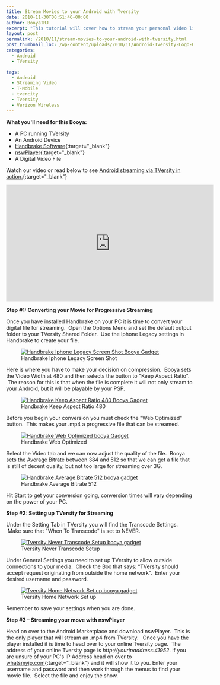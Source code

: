```yaml
---
title: Stream Movies to your Android with Tversity
date: 2010-11-30T00:51:46+00:00
author: BooyaTRJ
excerpt: "This tutorial will cover how to stream your personal video library to your Android device using TVersity."
layout: post
permalink: /2010/11/stream-movies-to-your-android-with-tversity.html
post_thumbnail_loc: /wp-content/uploads/2010/11/Android-Tversity-Logo-Booya-Gadget-thumb.jpg
categories:
  - Android
  - TVersity

tags:
  - Android
  - Streaming Video
  - T-Mobile
  - tvercity
  - Tversity
  - Verizon Wireless
---
```

**What you'll need for this Booya:**

* A PC running TVersity  
* An Android Device  
* [Handbrake Software](https://handbrake.fr/downloads.php){:target="_blank"}  
* [nswPlayer](https://play.google.com/store/apps/details?id=com.nsw.android.mediaexplorer&hl=en){:target="_blank"}    
* A Digital Video File

Watch our video or read below to see [Android streaming via TVersity in action.](https://www.youtube.com/watch?v=UJ5Cr2wKXVA){:target="_blank"}
<iframe width="560" height="315" src="https://www.youtube.com/embed/UJ5Cr2wKXVA" frameborder="0" allowfullscreen></iframe>

**Step #1: Converting your Movie for Progressive Streaming**

Once you have installed Handbrake on your PC it is time to convert your digital file for streaming.  Open the Options Menu and set the default output folder to your TVersity Shared Folder.  Use the Iphone Legacy settings in Handbrake to create your file.
<figure>
	<a href="{{ site.cdn-url }}/wp-content/uploads/2010/11/Handbrake-Iphone-Legacy-Screen-Shot.jpg">
    <img src="{{ site.cdn-url }}/wp-content/uploads/2010/11/Handbrake-Iphone-Legacy-Screen-Shot-640.jpg" 
         alt="Handbrake Iphone Legacy Screen Shot Booya Gadget" title="Handbrake Iphone Legacy Screen Shot"></a>
	<figcaption>Handbrake Iphone Legacy Screen Shot</figcaption>
</figure>

Here is where you have to make your decision on compression.  Booya sets the Video Width at 480 and then selects the button to "Keep Aspect Ratio".  The reason for this is that when the file is complete it will not only stream to your Android, but it will be playable by your PSP.
<figure>
	<a href="{{ site.cdn-url }}/wp-content/uploads/2010/11/Handbrake-Keep-Aspect-Ratio-4801.jpg">
    <img src="{{ site.cdn-url }}/wp-content/uploads/2010/11/Handbrake-Keep-Aspect-Ratio-4801-640.jpg" 
         alt="Handbrake Keep Aspect Ratio 480 Booya Gadget" title="Handbrake Keep Aspect Ratio 480"></a>
	<figcaption>Handbrake Keep Aspect Ratio 480</figcaption>
</figure>

Before you begin your conversion you must check the "Web Optimized" button.  This makes your .mp4 a progressive file that can be streamed.
<figure>
	<a href="{{ site.cdn-url }}/wp-content/uploads/2010/11/Handbrake-Web-Optimized.jpg">
    <img src="{{ site.cdn-url }}/wp-content/uploads/2010/11/Handbrake-Web-Optimized-640.jpg" 
         alt="Handbrake Web Optimized booya Gadget" title="Handbrake Web Optimized"></a>
	<figcaption>Handbrake Web Optimized</figcaption>
</figure>

Select the Video tab and we can now adjust the quality of the file.  Booya sets the Average Bitrate between 384 and 512 so that we can get a file that is still of decent quality, but not too large for streaming over 3G.
<figure>
	<a href="{{ site.cdn-url }}/wp-content/uploads/2010/11/Handbrake-Average-Bitrate-512.jpg">
    <img src="{{ site.cdn-url }}/wp-content/uploads/2010/11/Handbrake-Average-Bitrate-512-640.jpg" 
         alt="Handbrake Average Bitrate 512 booya gadget" title="Handbrake Average Bitrate 512"></a>
	<figcaption>Handbrake Average Bitrate 512</figcaption>
</figure>
Hit Start to get your conversion going, conversion times will vary depending on the power of your PC.

**Step #2: Setting up TVersity for Streaming**

Under the Setting Tab in TVersity you will find the Transcode Settings.  Make sure that "When To Transcode" is set to NEVER.
<figure>
	<a href="{{ site.cdn-url }}/wp-content/uploads/2010/11/Tversity-Never-Transcode-Setup.jpg">
    <img src="{{ site.cdn-url }}/wp-content/uploads/2010/11/Tversity-Never-Transcode-Setup-640.jpg" 
         alt="Tversity Never Transcode Setup booya gadget" title="Tversity Never Transcode Setup"></a>
	<figcaption>Tversity Never Transcode Setup</figcaption>
</figure>
Under General Settings you need to set up TVersity to allow outside connections to your media.  Check the Box that says: “TVersity should accept request originating from outside the home network”.  Enter your desired username and password.

<figure>
	<a href="{{ site.cdn-url }}/wp-content/uploads/2010/11/Tversity-Home-Network-Set-up.jpg">
    <img src="{{ site.cdn-url }}/wp-content/uploads/2010/11/Tversity-Home-Network-Set-up-640.jpg" 
         alt="Tversity Home Network Set up booya gadget" title="Tversity Home Network Set up"></a>
	<figcaption>Tversity Home Network Set up</figcaption>
</figure>
Remember to save your settings when you are done.

**Step #3 &#8211; Streaming your move with nswPlayer**

Head on over to the Android Marketplace and download nswPlayer.  This is the only player that will stream an .mp4 from TVersity.   Once you have the player installed it is time to head over to your online Tversity page.  The address of your online Tversity page is *http://youripaddress:41952*. If you are unsure of your PC's IP Address head on over to [whatsmyip.com](https://www.whatismyip.com/){:target="_blank"} and it will show it to you. Enter your username and password and then work through the menus to find your movie file.  Select the file and enjoy the show.